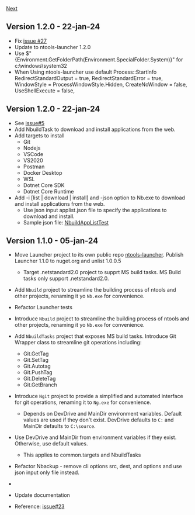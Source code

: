 [Next](#next)
## Version 1.2.0 - 22-jan-24
- Fix [issue #27](https://github.com/naz-hage/ntools/issues/27)
- Update to ntools-launcher 1.2.0
- Use $"{Environment.GetFolderPath(Environment.SpecialFolder.System)}" for c:\windows\system32
- When Using ntools-launcher use default Process::StartInfo
                RedirectStandardOutput = true,
                RedirectStandardError = true,
                WindowStyle = ProcessWindowStyle.Hidden,
                CreateNoWindow = false,
                UseShellExecute = false,

## Version 1.2.0 - 22-jan-24
- See [issue#5](https://github.com/naz-hage/ntools/issues/5)
- Add NbuildTask to download and install applications from the web.
 - Add targets to install
    - Git
    - Nodejs
    - VSCode
    - VS2020
    - Postman
    - Docker Desktop
    - WSL
    - Dotnet Core SDK
    - Dotnet Core Runtime
- Add -i [list | download | install] and -json option to Nb.exe to download and install applications from the web.
    - Use json input applist.json file to specify the applications to download and install.
    - Sample json file: [NbuildAppListTest](./Nbuild/resources/NbuildAppListTest.json)
        
## Version 1.1.0 - 05-jan-24
- Move Launcher project to its own public repo [ntools-launcher](https://github.com/naz-hage/ntools-launcher). Publish Launcher 1.1.0 to nuget.org and unlist 1.0.0.5
  - Target .netstandard2.0 project to supprt MS build tasks.  MS Build tasks only support .netstandard2.0. 
- Add `Nbuild` project to streamline the building process of ntools and other projects, renaming it yo `Nb.exe` for convenience.
- Refactor Launcher tests
- Introduce `Nbuild` project to streamline the building process of ntools and other projects, renaming it yo `Nb.exe` for convenience.
- Add `NbuildTasks` project that exposes MS build tasks.  Introduce Git Wrapper class to streamline git operations including:
    - Git.GetTag
    - Git.SetTag
    - Git.Autotag
    - Git.PushTag
    - Git.DeleteTag
    - Git.GetBranch
- Introduce `Ngit` project to provide a simplified and automated interface for git operations, renaming it to `Ng.exe` for convenience.
    - Depends on DevDrive and MainDir environment variables.  Default values are used if they don't exist. DevDrive defaults to `C:` and MainDir defaults to `C:\source`.

- Use DevDrive and MainDir from environment variables if they exist.  Otherwise, use default values.
    - This applies to common.targets and NbuildTasks

- Refactor Nbackup - remove cli options src, dest, and options and use json input only file instead.
- 
- Update documentation
- Reference: [issue#23](https://github.com/naz-hage/ntools/issues/23)

